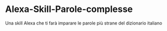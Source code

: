 # Alexa-Skill-Parole-complesse
Una skill Alexa che ti farà imparare le parole più strane del dizionario italiano
